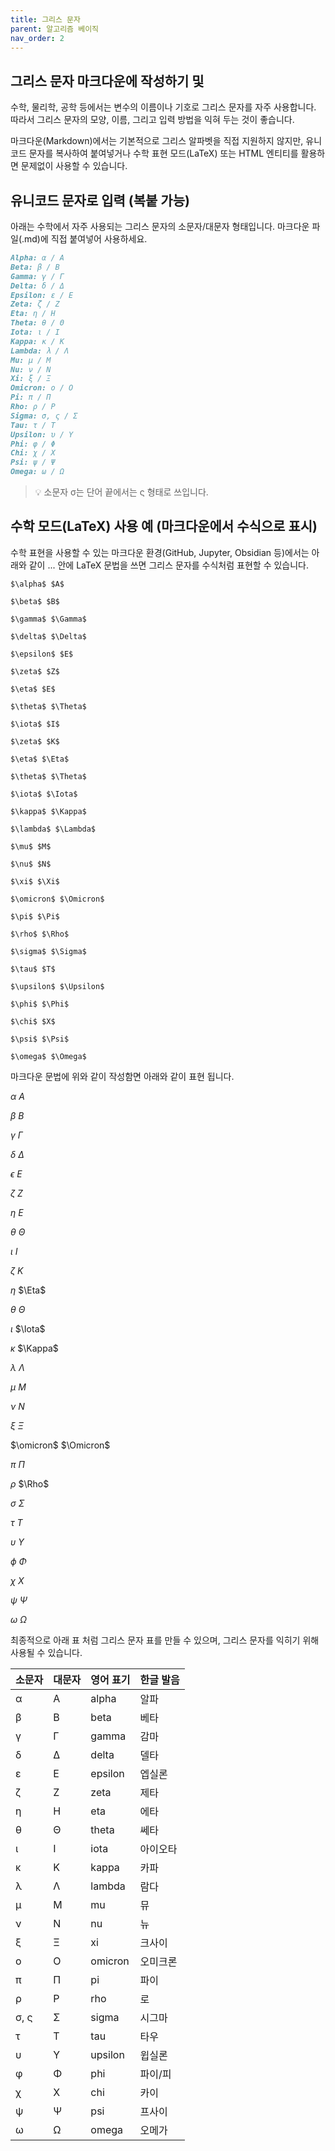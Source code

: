 ```yaml
---
title: 그리스 문자
parent: 알고리즘 베이직
nav_order: 2
---
```

## 그리스 문자 마크다운에 작성하기 및  
수학, 물리학, 공학 등에서는 변수의 이름이나 기호로 그리스 문자를 자주 사용합니다. 따라서 그리스 문자의 모양, 이름, 그리고 입력 방법을 익혀 두는 것이 좋습니다.

마크다운(Markdown)에서는 기본적으로 그리스 알파벳을 직접 지원하지 않지만, 유니코드 문자를 복사하여 붙여넣거나 수학 표현 모드(LaTeX) 또는 HTML 엔티티를 활용하면 문제없이 사용할 수 있습니다.

## 유니코드 문자로 입력 (복붙 가능)
아래는 수학에서 자주 사용되는 그리스 문자의 소문자/대문자 형태입니다. 마크다운 파일(.md)에 직접 붙여넣어 사용하세요.

```md
Alpha: α / Α
Beta: β / Β
Gamma: γ / Γ
Delta: δ / Δ
Epsilon: ε / Ε
Zeta: ζ / Ζ
Eta: η / Η
Theta: θ / Θ
Iota: ι / Ι
Kappa: κ / Κ
Lambda: λ / Λ
Mu: μ / Μ
Nu: ν / Ν
Xi: ξ / Ξ
Omicron: ο / Ο
Pi: π / Π
Rho: ρ / Ρ
Sigma: σ, ς / Σ
Tau: τ / Τ
Upsilon: υ / Υ
Phi: φ / Φ
Chi: χ / Χ
Psi: ψ / Ψ
Omega: ω / Ω
```
> 💡 소문자 σ는 단어 끝에서는 ς 형태로 쓰입니다.

## 수학 모드(LaTeX) 사용 예 (마크다운에서 수식으로 표시)
수학 표현을 사용할 수 있는 마크다운 환경(GitHub, Jupyter, Obsidian 등)에서는 아래와 같이 $...$ 안에 LaTeX 문법을 쓰면 그리스 문자를 수식처럼 표현할 수 있습니다.
```
$\alpha$ $A$

$\beta$ $B$

$\gamma$ $\Gamma$

$\delta$ $\Delta$

$\epsilon$ $E$

$\zeta$ $Z$

$\eta$ $E$

$\theta$ $\Theta$

$\iota$ $I$

$\zeta$ $K$

$\eta$ $\Eta$

$\theta$ $\Theta$

$\iota$ $\Iota$

$\kappa$ $\Kappa$

$\lambda$ $\Lambda$

$\mu$ $M$

$\nu$ $N$

$\xi$ $\Xi$

$\omicron$ $\Omicron$

$\pi$ $\Pi$

$\rho$ $\Rho$

$\sigma$ $\Sigma$

$\tau$ $T$

$\upsilon$ $\Upsilon$

$\phi$ $\Phi$

$\chi$ $X$

$\psi$ $\Psi$

$\omega$ $\Omega$

```

마크다운 문법에 위와 같이 작성함면 아래와 같이 표현 됩니다.

$\alpha$ $A$

$\beta$ $B$

$\gamma$ $\Gamma$

$\delta$ $\Delta$

$\epsilon$ $E$

$\zeta$ $Z$

$\eta$ $E$

$\theta$ $\Theta$

$\iota$ $I$

$\zeta$ $K$

$\eta$ $\Eta$

$\theta$ $\Theta$

$\iota$ $\Iota$

$\kappa$ $\Kappa$

$\lambda$ $\Lambda$

$\mu$ $M$

$\nu$ $N$

$\xi$ $\Xi$

$\omicron$ $\Omicron$

$\pi$ $\Pi$

$\rho$ $\Rho$

$\sigma$ $\Sigma$

$\tau$ $T$

$\upsilon$ $\Upsilon$

$\phi$ $\Phi$

$\chi$ $X$

$\psi$ $\Psi$

$\omega$ $\Omega$

최종적으로 아래 표 처럼 그리스 문자 표를 만들 수 있으며, 그리스 문자를 익히기 위해 사용될 수 있습니다.

<table data-start="130" data-end="1253" class="w-fit min-w-(--thread-content-width)"><thead data-start="130" data-end="159"><tr data-start="130" data-end="159"><th data-start="130" data-end="136" data-col-size="sm">소문자</th><th data-start="136" data-end="142" data-col-size="sm">대문자</th><th data-start="142" data-end="150" data-col-size="sm">영어 표기</th><th data-start="150" data-end="159" data-col-size="sm">한글 발음</th></tr></thead><tbody data-start="206" data-end="1253"><tr data-start="206" data-end="249"><td data-start="206" data-end="215" data-col-size="sm">α</td><td data-col-size="sm" data-start="215" data-end="224">Α</td><td data-col-size="sm" data-start="224" data-end="237">alpha</td><td data-col-size="sm" data-start="237" data-end="249">알파</td></tr><tr data-start="250" data-end="293"><td data-start="250" data-end="259" data-col-size="sm">β</td><td data-col-size="sm" data-start="259" data-end="268">Β</td><td data-col-size="sm" data-start="268" data-end="281">beta</td><td data-col-size="sm" data-start="281" data-end="293">베타</td></tr><tr data-start="294" data-end="337"><td data-start="294" data-end="303" data-col-size="sm">γ</td><td data-col-size="sm" data-start="303" data-end="312">Γ</td><td data-col-size="sm" data-start="312" data-end="325">gamma</td><td data-col-size="sm" data-start="325" data-end="337">감마</td></tr><tr data-start="338" data-end="381"><td data-start="338" data-end="347" data-col-size="sm">δ</td><td data-start="347" data-end="356" data-col-size="sm">Δ</td><td data-start="356" data-end="369" data-col-size="sm">delta</td><td data-start="369" data-end="381" data-col-size="sm">델타</td></tr><tr data-start="382" data-end="424"><td data-start="382" data-end="391" data-col-size="sm">ε</td><td data-start="391" data-end="400" data-col-size="sm">Ε</td><td data-start="400" data-end="413" data-col-size="sm">epsilon</td><td data-start="413" data-end="424" data-col-size="sm">엡실론</td></tr><tr data-start="425" data-end="468"><td data-start="425" data-end="434" data-col-size="sm">ζ</td><td data-col-size="sm" data-start="434" data-end="443">Ζ</td><td data-col-size="sm" data-start="443" data-end="456">zeta</td><td data-col-size="sm" data-start="456" data-end="468">제타</td></tr><tr data-start="469" data-end="512"><td data-start="469" data-end="478" data-col-size="sm">η</td><td data-start="478" data-end="487" data-col-size="sm">Η</td><td data-start="487" data-end="500" data-col-size="sm">eta</td><td data-start="500" data-end="512" data-col-size="sm">에타</td></tr><tr data-start="513" data-end="556"><td data-start="513" data-end="522" data-col-size="sm">θ</td><td data-start="522" data-end="531" data-col-size="sm">Θ</td><td data-col-size="sm" data-start="531" data-end="544">theta</td><td data-col-size="sm" data-start="544" data-end="556">쎄타</td></tr><tr data-start="557" data-end="598"><td data-start="557" data-end="566" data-col-size="sm">ι</td><td data-col-size="sm" data-start="566" data-end="575">Ι</td><td data-col-size="sm" data-start="575" data-end="588">iota</td><td data-col-size="sm" data-start="588" data-end="598">아이오타</td></tr><tr data-start="599" data-end="642"><td data-start="599" data-end="608" data-col-size="sm">κ</td><td data-col-size="sm" data-start="608" data-end="617">Κ</td><td data-col-size="sm" data-start="617" data-end="630">kappa</td><td data-col-size="sm" data-start="630" data-end="642">카파</td></tr><tr data-start="643" data-end="686"><td data-start="643" data-end="652" data-col-size="sm">λ</td><td data-start="652" data-end="661" data-col-size="sm">Λ</td><td data-col-size="sm" data-start="661" data-end="674">lambda</td><td data-col-size="sm" data-start="674" data-end="686">람다</td></tr><tr data-start="687" data-end="731"><td data-start="687" data-end="696" data-col-size="sm">μ</td><td data-start="696" data-end="705" data-col-size="sm">Μ</td><td data-start="705" data-end="718" data-col-size="sm">mu</td><td data-start="718" data-end="731" data-col-size="sm">뮤</td></tr><tr data-start="732" data-end="776"><td data-start="732" data-end="741" data-col-size="sm">ν</td><td data-start="741" data-end="750" data-col-size="sm">Ν</td><td data-start="750" data-end="763" data-col-size="sm">nu</td><td data-start="763" data-end="776" data-col-size="sm">뉴</td></tr><tr data-start="777" data-end="819"><td data-start="777" data-end="786" data-col-size="sm">ξ</td><td data-col-size="sm" data-start="786" data-end="795">Ξ</td><td data-col-size="sm" data-start="795" data-end="808">xi</td><td data-col-size="sm" data-start="808" data-end="819">크사이</td></tr><tr data-start="820" data-end="861"><td data-start="820" data-end="829" data-col-size="sm">ο</td><td data-start="829" data-end="838" data-col-size="sm">Ο</td><td data-start="838" data-end="851" data-col-size="sm">omicron</td><td data-start="851" data-end="861" data-col-size="sm">오미크론</td></tr><tr data-start="862" data-end="905"><td data-start="862" data-end="871" data-col-size="sm">π</td><td data-col-size="sm" data-start="871" data-end="880">Π</td><td data-col-size="sm" data-start="880" data-end="893">pi</td><td data-col-size="sm" data-start="893" data-end="905">파이</td></tr><tr data-start="906" data-end="950"><td data-start="906" data-end="915" data-col-size="sm">ρ</td><td data-col-size="sm" data-start="915" data-end="924">Ρ</td><td data-col-size="sm" data-start="924" data-end="937">rho</td><td data-col-size="sm" data-start="937" data-end="950">로</td></tr><tr data-start="951" data-end="993"><td data-start="951" data-end="960" data-col-size="sm">σ, ς</td><td data-col-size="sm" data-start="960" data-end="969">Σ</td><td data-col-size="sm" data-start="969" data-end="982">sigma</td><td data-col-size="sm" data-start="982" data-end="993">시그마</td></tr><tr data-start="994" data-end="1037"><td data-start="994" data-end="1003" data-col-size="sm">τ</td><td data-start="1003" data-end="1012" data-col-size="sm">Τ</td><td data-start="1012" data-end="1025" data-col-size="sm">tau</td><td data-start="1025" data-end="1037" data-col-size="sm">타우</td></tr><tr data-start="1038" data-end="1080"><td data-start="1038" data-end="1047" data-col-size="sm">υ</td><td data-col-size="sm" data-start="1047" data-end="1056">Υ</td><td data-col-size="sm" data-start="1056" data-end="1069">upsilon</td><td data-col-size="sm" data-start="1069" data-end="1080">윕실론</td></tr><tr data-start="1081" data-end="1123"><td data-start="1081" data-end="1090" data-col-size="sm">φ</td><td data-start="1090" data-end="1099" data-col-size="sm">Φ</td><td data-start="1099" data-end="1112" data-col-size="sm">phi</td><td data-start="1112" data-end="1123" data-col-size="sm">파이/피</td></tr><tr data-start="1124" data-end="1167"><td data-start="1124" data-end="1133" data-col-size="sm">χ</td><td data-start="1133" data-end="1142" data-col-size="sm">Χ</td><td data-start="1142" data-end="1155" data-col-size="sm">chi</td><td data-start="1155" data-end="1167" data-col-size="sm">카이</td></tr><tr data-start="1168" data-end="1210"><td data-start="1168" data-end="1177" data-col-size="sm">ψ</td><td data-col-size="sm" data-start="1177" data-end="1186">Ψ</td><td data-col-size="sm" data-start="1186" data-end="1199">psi</td><td data-col-size="sm" data-start="1199" data-end="1210">프사이</td></tr><tr data-start="1211" data-end="1253"><td data-start="1211" data-end="1220" data-col-size="sm">ω</td><td data-start="1220" data-end="1229" data-col-size="sm">Ω</td><td data-start="1229" data-end="1242" data-col-size="sm">omega</td><td data-start="1242" data-end="1253" data-col-size="sm">오메가</td></tr></tbody></table>